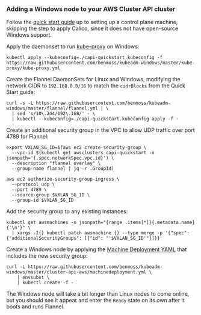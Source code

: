 ### Adding a Windows node to your AWS Cluster API cluster

Follow the [quick start guide](https://cluster-api.sigs.k8s.io/user/quick-start.html) up to setting up a control plane machine,
skipping the step to apply Calico, since it does not have open-source Windows support.

Apply the daemonset to run [kube-proxy](../kube-proxy/kube-proxy.yml) on Windows:
```
kubectl apply --kubeconfig=./capi-quickstart.kubeconfig -f https://raw.githubusercontent.com/benmoss/kubeadm-windows/master/kube-proxy/kube-proxy.yml
``` 
 
Create the Flannel DaemonSets for Linux and Windows, modifying the network CIDR to `192.168.0.0/16` to match the `cidrBlocks` from the Quick Start guide:
```
curl -s -L https://raw.githubusercontent.com/benmoss/kubeadm-windows/master/flannel/flannel.yml | \
  | sed 's/10\.244/192\.168/' - \
  | kubectl --kubeconfig=./capi-quickstart.kubeconfig apply -f -
```

Create an additional security group in the VPC to allow UDP traffic over port 4789 for Flannel:
```
export VXLAN_SG_ID=$(aws ec2 create-security-group \
  --vpc-id $(kubectl get awsclusters capi-quickstart -o jsonpath='{.spec.networkSpec.vpc.id}') \
  --description "flannel overlay" \
  --group-name flannel | jq -r .GroupId)

aws ec2 authorize-security-group-ingress \
  --protocol udp \
  --port 4789 \
  --source-group $VXLAN_SG_ID \
  --group-id $VXLAN_SG_ID
```

Add the security group to any existing instances:
```
kubectl get awsmachines -o jsonpath="{range .items[*]}{.metadata.name}{'\n'}" \
  | xargs -I{} kubectl patch awsmachine {} --type merge -p '{"spec": {"additionalSecurityGroups": [{"id": "'$VXLAN_SG_ID'"}]}}'
```

Create a Windows node by applying the [Machine Deployment YAML](./machinedeployment.yml) that includes the new security group:
```
curl -L https://raw.githubusercontent.com/benmoss/kubeadm-windows/master/cluster-api-aws/machinedeployment.yml \
    | envsubst \
    | kubectl create -f -  
``` 

The Windows node will take a bit longer than Linux nodes to come online, but you should see it appear and enter the `Ready` state on its own after it boots and runs Flannel.
